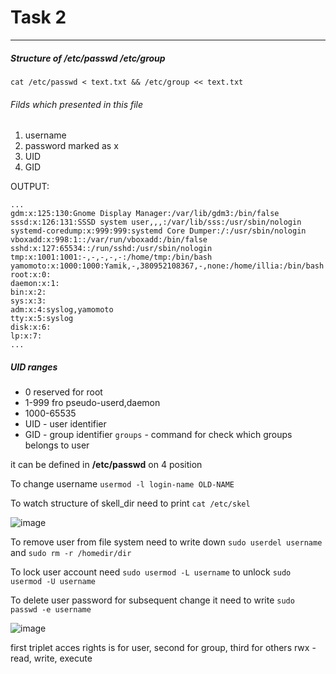 # Task 2
---
##### Structure of /etc/passwd /etc/group
`cat /etc/passwd < text.txt && /etc/group << text.txt`

###### Filds which presented in this file
 1. username
 1. password marked as x
 1. UID
 1. GID
 
OUTPUT:
```
...
gdm:x:125:130:Gnome Display Manager:/var/lib/gdm3:/bin/false
sssd:x:126:131:SSSD system user,,,:/var/lib/sss:/usr/sbin/nologin
systemd-coredump:x:999:999:systemd Core Dumper:/:/usr/sbin/nologin
vboxadd:x:998:1::/var/run/vboxadd:/bin/false
sshd:x:127:65534::/run/sshd:/usr/sbin/nologin
tmp:x:1001:1001:-,-,-,-,-:/home/tmp:/bin/bash
yamomoto:x:1000:1000:Yamik,-,380952108367,-,none:/home/illia:/bin/bash
root:x:0:
daemon:x:1:
bin:x:2:
sys:x:3:
adm:x:4:syslog,yamomoto
tty:x:5:syslog
disk:x:6:
lp:x:7:
...
```

##### UID ranges
- 0 reserved for root
- 1-999 fro pseudo-userd,daemon
- 1000-65535 
- UID - user identifier
- GID - group identifier
 `groups` - command for check which groups belongs to user
 
 it can be defined in **/etc/passwd** on 4 position
 
 To change username `usermod -l login-name OLD-NAME`

To watch structure of skell_dir need to print `cat /etc/skel`

![image](https://user-images.githubusercontent.com/98917290/161426890-5137ef91-766c-4e8f-a09d-070e85af01ec.png)


To remove user from file system need to write down `sudo userdel username` and `sudo rm -r /homedir/dir`

To lock user account need `sudo usermod -L username` to unlock `sudo usermod -U username`

To delete user password for subsequent change it need to write `sudo passwd -e username`

![image](https://user-images.githubusercontent.com/98917290/161426854-2eea4dcc-5c59-40bb-81be-f8e646589462.png)

first triplet acces rights is for user, second for group, third for others 
rwx - read, write, execute
